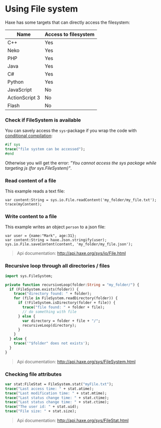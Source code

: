 [tags]: / "filesystem"

# Using File system

Haxe has some targets that can directly access the filesystem:

Name | Access to filesystem
--- | --- | 
C++ | Yes 
Neko | Yes 
PHP | Yes 
Java  | Yes
C#  | Yes 
Python  | Yes 
JavaScript | No 
ActionScript 3  | No 
Flash | No 

### Check if FileSystem is available

You can savely access the `sys`-package if you wrap the code with [conditional compilation](http://haxe.org/manual/lf-condition-compilation.html):
  
```haxe
#if sys
trace("file system can be accessed");
#end
```
Otherwise you will get the error:
  _"You cannot access the sys package while targeting js (for sys.FileSystem)"_.

### Read content of a file

This example reads a text file:
```
var content:String = sys.io.File.readContent('my_folder/my_file.txt');
trace(myContent);
```

### Write content to a file

This example writes an object `person` to a json file:
```
var user = {name:"Mark", age:31};
var content:String = haxe.Json.stringify(user);
sys.io.File.saveContent(content, 'my_folder/my_file.json');
```
> Api documentation: <http://api.haxe.org/sys/io/File.html>

### Recursive loop through all directories / files
```haxe
import sys.FileSystem;

private function recursiveLoop(folder:String = "my_folder/") {
  if (FileSystem.exists(folder)) {
    trace("directory found: " + folder);
    for (file in FileSystem.readDirectory(folder)) {
      if (!FileSystem.isDirectory(folder + file)) {
        trace("file found: " + folder + file);
        // do something with file
      } else {
        var directory = folder + file + "/";
        recursiveLoop(directory);
      }
    }
  } else {
    trace('"$folder" does not exists');
  }
}
```
> Api documentation: <http://api.haxe.org/sys/FileSystem.html>

### Checking file attributes

```haxe
var stat:FileStat = FileSystem.stat("myFile.txt");
trace("Last access time: " + stat.atime);
trace("Last modification time: " + stat.mtime);
trace("Last status change time: " + stat.ctime);
trace("Last status change time: " + stat.ctime);
trace("The user id: " + stat.uid);
trace("File size: " + stat.size);
```
> Api documentation: <http://api.haxe.org/sys/FileStat.html>